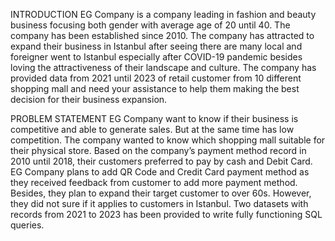INTRODUCTION
EG Company is a company leading in fashion and beauty business focusing both gender with average age of 20 until 40. 
The company has been established since 2010. The company has attracted to expand their business in Istanbul after seeing there are many local and foreigner went to Istanbul especially after COVID-19 pandemic besides loving the attractiveness of their landscape and culture. 
The company has provided data from 2021 until 2023 of retail customer from 10 different shopping mall and need your assistance to help them making the best decision for their business expansion.

PROBLEM STATEMENT
EG Company want to know if their business is competitive and able to generate sales. 
But at the same time has low competition. The company wanted to know which shopping mall suitable for their physical store. 
Based on the company’s payment method record in 2010 until 2018, their customers preferred to pay by cash and Debit Card. 
EG Company plans to add QR Code and Credit Card payment method as they received feedback from customer to add more payment method. 
Besides, they plan to expand their target customer to over 60s. However, they did not sure if it applies to customers in Istanbul. 
Two datasets with records from 2021 to 2023 has been provided to write fully functioning SQL queries. 
